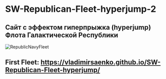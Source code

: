 # SW-Republican-Fleet-hyperjump-2
 
## Сайт с эффектом гиперпрыжка (hyperjump) Флота Галактической Республики

![RepublicNavyFleet](https://user-images.githubusercontent.com/56477695/149330615-5c14c6b9-7402-4d9c-9f3e-1f90982de709.png)

## First Fleet: https://vladimirsaenko.github.io/SW-Republican-Fleet-hyperjump/ 

